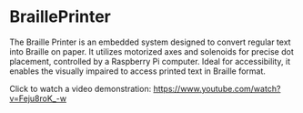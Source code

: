 # BraillePrinter
The Braille Printer is an embedded system designed to convert regular text into Braille on paper. It utilizes motorized axes and solenoids for precise dot placement, controlled by a Raspberry Pi computer. Ideal for accessibility, it enables the visually impaired to access printed text in Braille format.

Click to watch a video demonstration: https://www.youtube.com/watch?v=Feju8roK_-w
